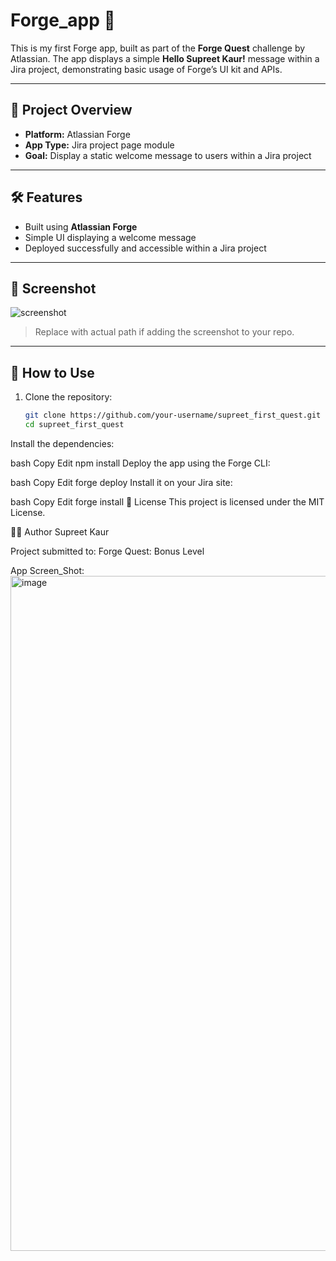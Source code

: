 
# Forge_app 🚀

This is my first Forge app, built as part of the **Forge Quest** challenge by Atlassian. The app displays a simple **Hello Supreet Kaur!** message within a Jira project, demonstrating basic usage of Forge’s UI kit and APIs.

---

## 📌 Project Overview

- **Platform:** Atlassian Forge
- **App Type:** Jira project page module
- **Goal:** Display a static welcome message to users within a Jira project

---

## 🛠 Features

- Built using **Atlassian Forge**
- Simple UI displaying a welcome message
- Deployed successfully and accessible within a Jira project

---

## 📸 Screenshot

![screenshot](path/to/screenshot.png)

> Replace with actual path if adding the screenshot to your repo.

---

## 🧪 How to Use

1. Clone the repository:
   ```bash
   git clone https://github.com/your-username/supreet_first_quest.git
   cd supreet_first_quest
Install the dependencies:

bash
Copy
Edit
npm install
Deploy the app using the Forge CLI:

bash
Copy
Edit
forge deploy
Install it on your Jira site:

bash
Copy
Edit
forge install
📄 License
This project is licensed under the MIT License.

🙋‍♀️ Author
Supreet Kaur

Project submitted to: Forge Quest: Bonus Level


App Screen_Shot:
<img width="1920" height="1080" alt="image" src="https://github.com/user-attachments/assets/d2f4b26c-534e-4a8a-b5d4-894f0abac173" />
